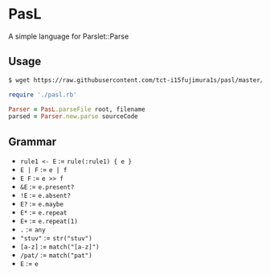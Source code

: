 # PasL
A simple language for Parslet::Parse

## Usage
```bash
$ wget https://raw.githubusercontent.com/tct-i15fujimura1s/pasl/master/pasl.rb
```

```Ruby
require './pasl.rb'

Parser = PasL.parseFile root, filename
parsed = Parser.new.parse sourceCode
```

## Grammar
* `rule1 <- E` := `rule(:rule1) { e }`
* `E | F` := `e | f`
* `E F` := `e >> f`
* `&E` := `e.present?`
* `!E` := `e.absent?`
* `E?` := `e.maybe`
* `E*` := `e.repeat`
* `E+` := `e.repeat(1)`
* `.` := `any`
* `"stuv"` := `str("stuv")`
* `[a-z]` := `match("[a-z]")`
* `/pat/` := `match("pat")`
* `E` := `e`
